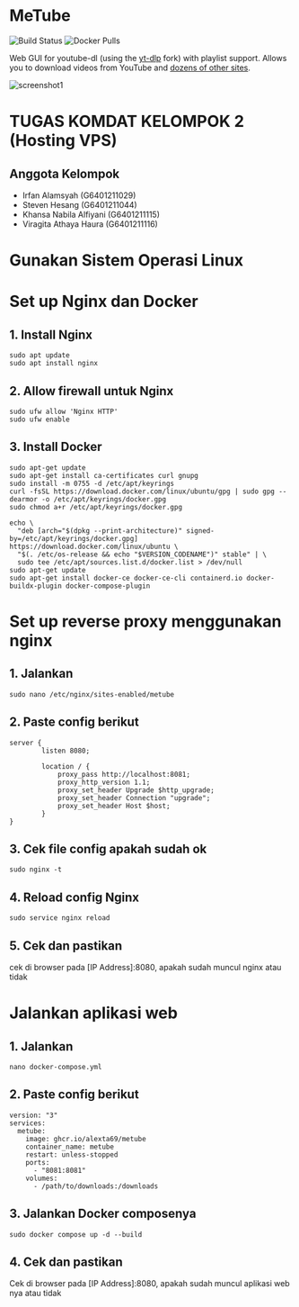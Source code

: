 # MeTube

![Build Status](https://github.com/alexta69/metube/actions/workflows/main.yml/badge.svg)
![Docker Pulls](https://img.shields.io/docker/pulls/alexta69/metube.svg)

Web GUI for youtube-dl (using the [yt-dlp](https://github.com/yt-dlp/yt-dlp) fork) with playlist support. Allows you to download videos from YouTube and [dozens of other sites](https://github.com/yt-dlp/yt-dlp/blob/master/supportedsites.md).

![screenshot1](https://github.com/alexta69/metube/raw/master/screenshot.gif)

# TUGAS KOMDAT KELOMPOK 2 (Hosting VPS)

## Anggota Kelompok

 - Irfan Alamsyah (G6401211029)
 - Steven Hesang (G6401211044)
 - Khansa Nabila Alfiyani (G6401211115)
 - Viragita Athaya Haura (G6401211116)

# Gunakan Sistem Operasi Linux

# Set up Nginx dan Docker

## 1. Install Nginx
```
sudo apt update
sudo apt install nginx
```

## 2. Allow firewall untuk Nginx
```
sudo ufw allow 'Nginx HTTP'
sudo ufw enable
```

## 3. Install Docker
```
sudo apt-get update
sudo apt-get install ca-certificates curl gnupg
sudo install -m 0755 -d /etc/apt/keyrings
curl -fsSL https://download.docker.com/linux/ubuntu/gpg | sudo gpg --dearmor -o /etc/apt/keyrings/docker.gpg
sudo chmod a+r /etc/apt/keyrings/docker.gpg

echo \
  "deb [arch="$(dpkg --print-architecture)" signed-by=/etc/apt/keyrings/docker.gpg] https://download.docker.com/linux/ubuntu \
  "$(. /etc/os-release && echo "$VERSION_CODENAME")" stable" | \
  sudo tee /etc/apt/sources.list.d/docker.list > /dev/null
sudo apt-get update
sudo apt-get install docker-ce docker-ce-cli containerd.io docker-buildx-plugin docker-compose-plugin
```

# Set up reverse proxy menggunakan nginx

## 1. Jalankan
```
sudo nano /etc/nginx/sites-enabled/metube
```

##  2. Paste config berikut
```
server {
        listen 8080;

        location / {
            proxy_pass http://localhost:8081;
            proxy_http_version 1.1;
            proxy_set_header Upgrade $http_upgrade;
            proxy_set_header Connection "upgrade";
            proxy_set_header Host $host;
        }
}
```

## 3. Cek file config apakah sudah ok
```
sudo nginx -t
```

## 4. Reload config Nginx
```
sudo service nginx reload
```

## 5. Cek dan pastikan
cek di browser pada [IP Address]:8080, apakah sudah muncul nginx atau tidak

# Jalankan aplikasi web

## 1. Jalankan
```
nano docker-compose.yml
```

## 2. Paste config berikut
```
version: "3"
services:
  metube:
    image: ghcr.io/alexta69/metube
    container_name: metube
    restart: unless-stopped
    ports:
      - "8081:8081"
    volumes:
      - /path/to/downloads:/downloads
```

## 3. Jalankan Docker composenya
```
sudo docker compose up -d --build
```

## 4. Cek dan pastikan
Cek di browser pada [IP Address]:8080, apakah sudah muncul aplikasi web nya atau tidak

